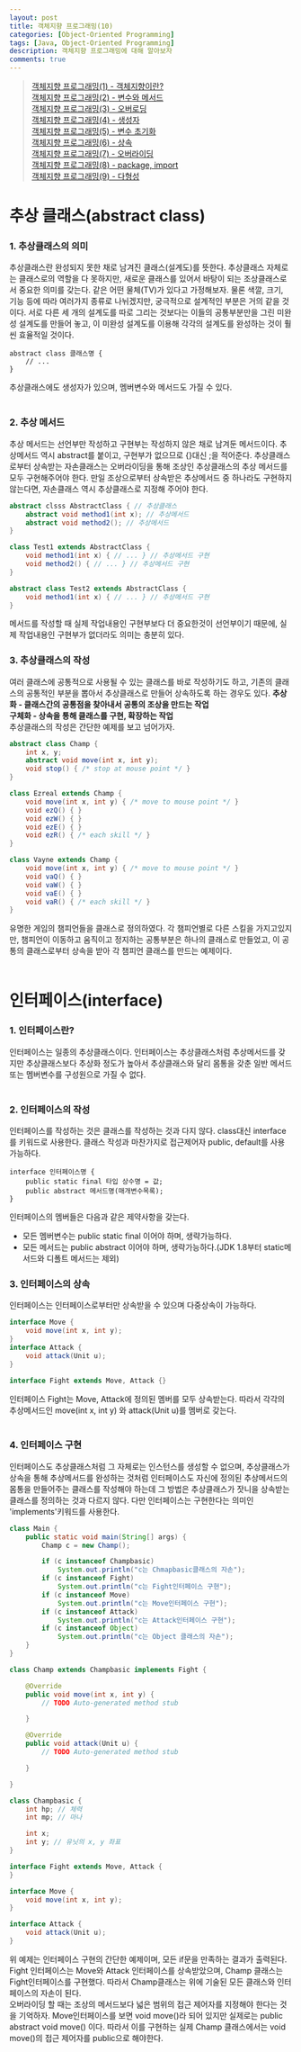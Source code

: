 ```yaml
---
layout: post
title: 객체지향 프로그래밍(10)
categories: [Object-Oriented Programming]
tags: [Java, Object-Oriented Programming]
description: 객체지향 프로그래밍에 대해 알아보자
comments: true
---
```


> [객체지향 프로그래밍(1) - 객체지향이란?](https://keencho.github.io/object-oriented%20programming/2019/03/31/java-%EA%B0%9D%EC%B2%B4%EC%A7%80%ED%96%A51.html)  
> [객체지향 프로그래밍(2) - 변수와 메서드](https://keencho.github.io/object-oriented%20programming/2019/04/02/java-%EA%B0%9D%EC%B2%B4%EC%A7%80%ED%96%A52.html)  
> [객체지향 프로그래밍(3) - 오버로딩](https://keencho.github.io/object-oriented%20programming/2019/04/05/java-%EA%B0%9D%EC%B2%B4%EC%A7%80%ED%96%A53.html)  
> [객체지향 프로그래밍(4) - 생성자](https://keencho.github.io/object-oriented%20programming/2019/04/11/java-%EA%B0%9D%EC%B2%B4%EC%A7%80%ED%96%A54.html)  
> [객체지향 프로그래밍(5) - 변수 초기화](https://keencho.github.io/object-oriented%20programming/2019/04/13/java-%EA%B0%9D%EC%B2%B4%EC%A7%80%ED%96%A55.html)  
> [객체지향 프로그래밍(6) - 상속](https://keencho.github.io/object-oriented%20programming/2019/04/15/java-%EA%B0%9D%EC%B2%B4%EC%A7%80%ED%96%A56.html)  
> [객체지향 프로그래밍(7) - 오버라이딩](https://keencho.github.io/object-oriented%20programming/2019/04/18/java-%EA%B0%9D%EC%B2%B4%EC%A7%80%ED%96%A57.html)  
> [객체지향 프로그래밍(8) - package, import](https://keencho.github.io/object-oriented%20programming/2019/04/20/java-%EA%B0%9D%EC%B2%B4%EC%A7%80%ED%96%A58.html)  
> [객체지향 프로그래밍(9) - 다형성](https://keencho.github.io/object-oriented%20programming/2019/04/26/java-%EA%B0%9D%EC%B2%B4%EC%A7%80%ED%96%A59.html)  

# **추상 클래스(abstract class)**  
### 1. 추상클래스의 의미  
추상클래스란 완성되지 못한 채로 남겨진 클래스(설계도)를 뜻한다. 추상클래스 자체로는 클래스로의 역할을 다 못하지만, 새로운 클래스를 있어서 바탕이 되는 조상클래스로서 중요한 의미를 갖는다. 같은 어떤 물체(TV)가 있다고 가정해보자. 물론 색깔, 크기, 기능 등에 따라 여러가지 종류로 나뉘겠지만, 궁극적으로 설계적인 부분은 거의 같을 것이다. 서로 다른 세 개의 설계도를 따로 그리는 것보다는 이들의 공통부분만을 그린 미완성 설계도를 만들어 놓고, 이 미완성 설계도를 이용해 각각의 설계도를 완성하는 것이 훨씬 효율적일 것이다.  
~~~
abstract class 클래스명 {
	// ...
}
~~~  
추상클래스에도 생성자가 있으며, 멤버변수와 메서드도 가질 수 있다.  
<br>  
### 2. 추상 메서드  
추상 메서드는 선언부만 작성하고 구현부는 작성하지 않은 채로 남겨둔 메서드이다. 추상메서드 역시 abstract를 붙이고, 구현부가 없으므로 {}대신 ;을 적어준다.
추상클래스로부터 상속받는 자손클래스는 오버라이딩을 통해 조상인 추상클래스의 추상 메서드를 모두 구현해주어야 한다. 만일 조상으로부터 상속받은 추상메서드 중 하나라도 구현하지 않는다면, 자손클래스 역시 추상클래스로 지정해 주어야 한다.  
~~~java
abstract clsss AbstractClass { // 추상클래스
	abstract void method1(int x); // 추상메서드
	abstract void method2(); // 추상메서드
}

class Test1 extends AbstractClass {
	void method1(int x) { // ... } // 추상메서드 구현
	void method2() { // ... } // 추상메서드 구현
}

abstract class Test2 extends AbstractClass {
	void method1(int x) { // ... } // 추상메서드 구현
}
~~~  
메서드를 작성할 때 실제 작업내용인 구현부보다 더 중요한것이 선언부이기 때문에, 실제 작업내용인 구현부가 없더라도 의미는 충분히 있다.
<br>  
### 3. 추상클래스의 작성  
여러 클래스에 공통적으로 사용될 수 있는 클래스를 바로 작성하기도 하고, 기존의 클래스의 공통적인 부분을 뽑아서 추상클래스로 만들어 상속하도록 하는 경우도 있다.
**추상화 - 클래스간의 공통점을 찾아내서 공통의 조상을 만드는 작업**  
**구체화 - 상속을 통해 클래스를 구현, 확장하는 작업**  
추상클래스의 작성은 간단한 예제를 보고 넘어가자.  
~~~java
abstract class Champ {
	int x, y;
	abstract void move(int x, int y);
	void stop() { /* stop at mouse point */ }
}

class Ezreal extends Champ {
	void move(int x, int y) { /* move to mouse point */ }
	void ezQ() { }
	void ezW() { }
	void ezE() { }
	void ezR() { /* each skill */ }
}

class Vayne extends Champ {
	void move(int x, int y) { /* move to mouse point */ }
	void vaQ() { }
	void vaW() { }
	void vaE() { }
	void vaR() { /* each skill */ }
}
~~~  
유명한 게임의 챔피언들을 클래스로 정의하였다. 각 챔피언별로 다른 스킬을 가지고있지만, 챔피언이 이동하고 움직이고 정지하는 공통부분은 하나의 클래스로 만들었고, 이 공통의 클래스로부터 상속을 받아 각 챔피언 클래스를 만드는 예제이다.  
<br>  
# **인터페이스(interface)**  
### 1. 인터페이스란?  
인터페이스는 일종의 추상클래스이다. 인터페이스는 추상클래스처럼 추상메서드를 갖지만 추상클래스보다 추상화 정도가 높아서 추상클래스와 달리 몸통을 갖춘 일반 메서드 또는 멤버변수를 구성원으로 가질 수 없다.  
<br>  
### 2. 인터페이스의 작성  
인터페이스를 작성하는 것은 클래스를 작성하는 것과 다지 않다. class대신 interface를 키워드로 사용한다. 클래스 작성과 마찬가지로 접근제어자 public, default를 사용 가능하다.  
~~~
interface 인터페이스명 {
	public static final 타입 상수명 = 값;
	public abstract 메서드명(매개변수목록);
}
~~~  
인터페이스의 멤버들은 다음과 같은 제약사항을 갖는다.  
  * 모든 멤버변수는 public static final 이어야 하며, 생략가능하다.  
  * 모든 메서드는 public abstract 이어야 하며, 생략가능하다.(JDK 1.8부터 static메서드와 디폴트 메서드는 제외)  
  
### 3. 인터페이스의 상속  
인터페이스는 인터페이스로부터만 상속받을 수 있으며 다중상속이 가능하다.  
~~~java
interface Move {
	void move(int x, int y);
}
interface Attack {
	void attack(Unit u);
}

interface Fight extends Move, Attack {}
~~~
인터페이스 Fight는 Move, Attack에 정의된 멤버를 모두 상속받는다. 따라서 각각의 추상메서드인  move(int x, int y) 와 attack(Unit u)를 멤버로 갖는다.  
<br>  
### 4. 인터페이스 구현  
인터페이스도 추상클래스처럼 그 자체로는 인스턴스를 생성할 수 없으며, 추상클래스가 상속을 통해 추상메서드를 완성하는 것처럼 인터페이스도 자신에 정의된 추상메서드의 몸통을 만들어주는 클래스를 작성해야 하는데 그 방법은 추상클래스가 잣니을 상속받는 클래스를 정의하는 것과 다르지 않다. 다만 인터페이스는 구현한다는 의미인 'implements'키워드를 사용한다.  
~~~java
class Main {
	public static void main(String[] args) {
		Champ c = new Champ();

		if (c instanceof Champbasic)
			System.out.println("c는 Chmapbasic클래스의 자손");
		if (c instanceof Fight)
			System.out.println("c는 Fight인터페이스 구현");
		if (c instanceof Move)
			System.out.println("c는 Move인터페이스 구현");
		if (c instanceof Attack)
			System.out.println("c는 Attack인터페이스 구현");
		if (c instanceof Object)
			System.out.println("c는 Object 클래스의 자손");
	}
}

class Champ extends Champbasic implements Fight {

	@Override
	public void move(int x, int y) {
		// TODO Auto-generated method stub

	}

	@Override
	public void attack(Unit u) {
		// TODO Auto-generated method stub

	}

}

class Champbasic {
	int hp; // 체력
	int mp; // 마나

	int x;
	int y; // 유닛의 x, y 좌표
}

interface Fight extends Move, Attack {
}

interface Move {
	void move(int x, int y);
}

interface Attack {
	void attack(Unit u);
}
~~~
위 예제는 인터페이스 구현의 간단한 예제이며, 모든 if문을 만족하는 결과가 출력된다. Fight 인터페이스는 Move와 Attack 인터페이스를 상속받았으며, Champ 클래스는 Fight인터페이스를 구현했다. 따라서 Champ클래스는 위에 기술된 모든 클래스와 인터페이스의 자손이 된다.  
오버라이딩 할 때는 조상의 메서드보다 넓은 범위의 접근 제어자를 지정해야 한다는 것을 기억하자. Move인터페이스를 보면 void move()라 되어 있지만 실제로는 public abstract void move() 이다. 따라서 이를 구현하는 실제 Champ 클래스에서는 void move()의 접근 제어자를 public으로 해야한다.
